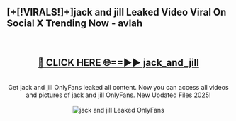 <h2>[+[!VIRALS!]+]jack and jill Leaked Video Viral On Social X Trending Now - avlah</h2>
<br>
<div align="center">
<h2><a href="https://libra.edu.pl?jack_and_jill" rel="nofollow">🔴 CLICK HERE 🌐==►► jack_and_jill</a></h2>
<br>
Get jack and jill OnlyFans leaked all content. Now you can access all videos and pictures of jack and jill OnlyFans. New Updated Files 2025!
<br>
<br>
<a href="https://libra.edu.pl?jack_and_jill" rel="nofollow" data-target="animated-image.originalLink"><img src="https://i.ibb.co.com/WyWwxjT/player-gif2.gif" alt="jack and jill Leaked OnlyFans" style="max-width: 100%; display: inline-block;" data-target="animated-image.originalImage"></a>
</div>
<br>